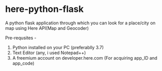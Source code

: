 # here-python-flask
A python flask application through which you can look for a place/city on map using Here API(Map and Geocoder)

Pre-requsites -
1. Python installed on your PC (preferablly 3.7)
2. Text Editor (any, i used Notepad++)
3. A freemium account on developer.here.com (For acquiring app_ID and app_code)
